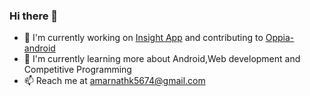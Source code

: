 ### Hi there 👋

<!--
**Amar-2003/Amar-2003** is a ✨ _special_ ✨ repository because its `README.md` (this file) appears on your GitHub profile.

Here are some ideas to get you started:

- 🔭 I’m currently working on ...
- 🌱 I’m currently learning ...
- 👯 I’m looking to collaborate on ...
- 🤔 I’m looking for help with ...
- 💬 Ask me about ...
- 📫 How to reach me: ...
- 😄 Pronouns: ...
- ⚡ Fun fact: ...
-->
- 🔭  I'm currently working on <a href="https://github.com/TheInsightDevelopers/InsightAndroid">Insight App</a> and contributing to <a href="https://github.com/oppia/oppia-android">Oppia-android</a>
- 🌱 I'm currently learning more about Android,Web development and Competitive Programming
- 📫 Reach me at amarnathk5674@gmail.com
